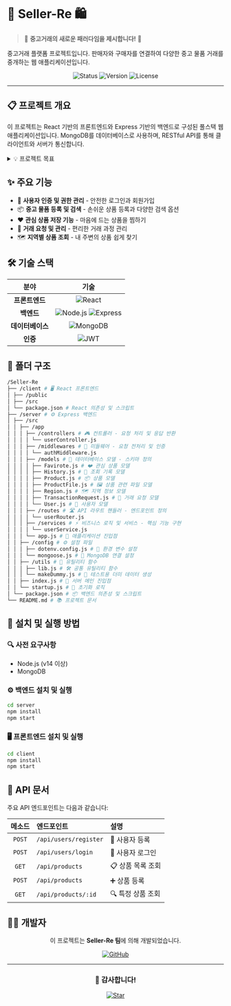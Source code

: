 # 🛒 Seller-Re 🛍️

> 💫 **중고거래의 새로운 패러다임을 제시합니다!** 💫

중고거래 플랫폼 프로젝트입니다. 판매자와 구매자를 연결하여 다양한 중고 물품 거래를 중개하는 웹 애플리케이션입니다.

<div align="center">
  
  ![Status](https://img.shields.io/badge/상태-개발중-yellow)
  ![Version](https://img.shields.io/badge/버전-1.0.0-blue)
  ![License](https://img.shields.io/badge/라이센스-MIT-green)
  
</div>

---

## 📋 프로젝트 개요

이 프로젝트는 React 기반의 프론트엔드와 Express 기반의 백엔드로 구성된 풀스택 웹 애플리케이션입니다. MongoDB를 데이터베이스로 사용하며, RESTful API를 통해 클라이언트와 서버가 통신합니다.

<details>
<summary>💡 프로젝트 목표</summary>
<br>
<ul>
  <li>사용자 친화적인 UI/UX 제공</li>
  <li>안전하고 신뢰할 수 있는 거래 환경 조성</li>
  <li>지역 기반 중고거래 활성화</li>
  <li>빠르고 효율적인 검색 기능 제공</li>
</ul>
</details>

## ✨ 주요 기능

- 🔐 **사용자 인증 및 권한 관리** - 안전한 로그인과 회원가입
- 📦 **중고 물품 등록 및 검색** - 손쉬운 상품 등록과 다양한 검색 옵션
- ❤️ **관심 상품 저장 기능** - 마음에 드는 상품을 찜하기
- 🤝 **거래 요청 및 관리** - 편리한 거래 과정 관리
- 🗺️ **지역별 상품 조회** - 내 주변의 상품 쉽게 찾기

## 🛠️ 기술 스택

<div align="center">
  
| 분야 | 기술 |
|:---:|:---:|
| **프론트엔드** | ![React](https://img.shields.io/badge/React-61DAFB?style=flat-square&logo=React&logoColor=black) |
| **백엔드** | ![Node.js](https://img.shields.io/badge/Node.js-339933?style=flat-square&logo=Node.js&logoColor=white) ![Express](https://img.shields.io/badge/Express-000000?style=flat-square&logo=Express&logoColor=white) |
| **데이터베이스** | ![MongoDB](https://img.shields.io/badge/MongoDB-47A248?style=flat-square&logo=MongoDB&logoColor=white) |
| **인증** | ![JWT](https://img.shields.io/badge/JWT-000000?style=flat-square&logo=JSON%20Web%20Tokens&logoColor=white) |
  
</div>

## 📂 폴더 구조

```bash
/Seller-Re 
├── /client # 🖥️ React 프론트엔드 
│ ├── /public 
│ ├── /src  
│ └── package.json # React 의존성 및 스크립트 
├── /server # ⚙️ Express 백엔드 
│ ├── /src  
│ │ ├── /app  
│ │ │ ├── /controllers # 🎮 컨트롤러 - 요청 처리 및 응답 반환
│ │ │ │ └── userController.js 
│ │ │ ├── /middlewares # 🔄 미들웨어 - 요청 전처리 및 인증
│ │ │ │ └── authMiddleware.js
│ │ │ ├── /models # 💾 데이터베이스 모델 - 스키마 정의
│ │ │ │ ├── Favirote.js # ❤️ 관심 상품 모델
│ │ │ │ ├── History.js # 📜 조회 기록 모델
│ │ │ │ ├── Product.js # 📦 상품 모델
│ │ │ │ ├── ProductFile.js # 🖼️ 상품 관련 파일 모델
│ │ │ │ ├── Region.js # 🗺️ 지역 정보 모델
│ │ │ │ ├── TransactionRequest.js # 🤝 거래 요청 모델
│ │ │ │ └── User.js # 👤 사용자 모델
│ │ │ ├── /routes # 🛣️ API 라우트 핸들러 - 엔드포인트 정의
│ │ │ │ └── userRouter.js 
│ │ │ ├── /services # ⚡ 비즈니스 로직 및 서비스 - 핵심 기능 구현
│ │ │ │ └── userService.js 
│ │ │ └── app.js # 🚀 애플리케이션 진입점 
│ │ ├── /config # ⚙️ 설정 파일
│ │ │ ├── dotenv.config.js # 🔐 환경 변수 설정
│ │ │ └── mongoose.js # 🔌 MongoDB 연결 설정
│ │ ├── /utils # 🔧 유틸리티 함수
│ │ │ ├── lib.js # 🛠️ 공통 유틸리티 함수
│ │ │ └── makeDummy.js # 🧪 테스트용 더미 데이터 생성
│ │ ├── index.js # 🏁 서버 메인 진입점 
│ │ └── startup.js # 🚦 초기화 로직 
│ └── package.json # 📦 백엔드 의존성 및 스크립트 
└── README.md # 📚 프로젝트 문서
```

## 🚀 설치 및 실행 방법

### 🔍 사전 요구사항
- Node.js (v14 이상)
- MongoDB

### ⚙️ 백엔드 설치 및 실행
```bash
cd server
npm install
npm start
```

### 🖥️ 프론트엔드 설치 및 실행
```bash
cd client
npm install
npm start
```

## 📡 API 문서

주요 API 엔드포인트는 다음과 같습니다:

| 메소드 | 엔드포인트 | 설명 |
|:---:|:---|:---|
| `POST` | `/api/users/register` | 👤 사용자 등록 |
| `POST` | `/api/users/login` | 🔑 사용자 로그인 |
| `GET` | `/api/products` | 📋 상품 목록 조회 |
| `POST` | `/api/products` | ➕ 상품 등록 |
| `GET` | `/api/products/:id` | 🔍 특정 상품 조회 |

## 👨‍💻 개발자

<div align="center">
  
  이 프로젝트는 **Seller-Re 팀**에 의해 개발되었습니다.
  
  [![GitHub](https://img.shields.io/badge/GitHub-181717?style=for-the-badge&logo=github&logoColor=white)](https://github.com/Seller-Re)
  
  ---
  
  ### 🙏 감사합니다!
  
  [![Star](https://img.shields.io/github/stars/Seller-Re/Seller-Re?style=social)](https://github.com/Seller-Re/Seller-Re)
  
</div>